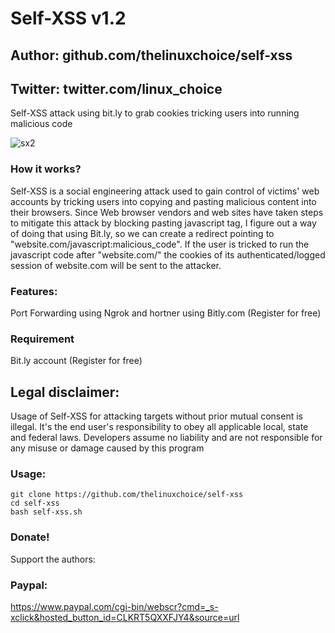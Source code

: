 # Self-XSS v1.2
## Author: github.com/thelinuxchoice/self-xss
## Twitter: twitter.com/linux_choice

Self-XSS attack using bit.ly to grab cookies tricking users into running malicious code

![sx2](https://user-images.githubusercontent.com/34893261/80316591-0501a880-87d5-11ea-95f0-b8d4fc529bc4.png)

### How it works?

Self-XSS is a social engineering attack used to gain control of victims' web accounts by tricking users into copying and pasting malicious content into their browsers. Since Web browser vendors and web sites have taken steps to mitigate this attack by blocking pasting javascript tag, I figure out a way of doing that using Bit.ly, so we can create a redirect pointing to "website.com/javascript:malicious_code". If the user is tricked to run the javascript code after "website.com/" the cookies of its authenticated/logged session of website.com will be sent to the attacker.

### Features:

Port Forwarding using Ngrok and hortner using Bitly.com (Register for free)

### Requirement

Bit.ly account (Register for free)

## Legal disclaimer:

Usage of Self-XSS for attacking targets without prior mutual consent is illegal. It's the end user's responsibility to obey all applicable local, state and federal laws. Developers assume no liability and are not responsible for any misuse or damage caused by this program 

### Usage:
```
git clone https://github.com/thelinuxchoice/self-xss
cd self-xss
bash self-xss.sh
```

### Donate!
Support the authors:
### Paypal:
https://www.paypal.com/cgi-bin/webscr?cmd=_s-xclick&hosted_button_id=CLKRT5QXXFJY4&source=url

